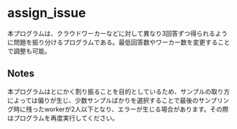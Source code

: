 # assign_issue
本プログラムは、クラウドワーカーなどに対して異なり3回答ずつ得られるように問題を振り分けるプログラムである。最低回答数やワーカー数を変更することで調整も可能。
## Notes
本プログラムはとにかく割り振ることを目的としているため、サンプルの取り方によっては偏りが生じ、少数サンプルばかりを選択することで最後のサンプリング時に残ったworkerが2人以下となり、エラーが生じる場合があります。その際はプログラムを再度実行してください。
